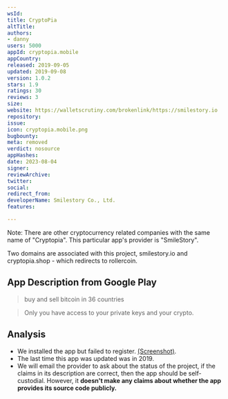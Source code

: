 ```yaml
---
wsId: 
title: CryptoPia
altTitle: 
authors:
- danny
users: 5000
appId: cryptopia.mobile
appCountry: 
released: 2019-09-05
updated: 2019-09-08
version: 1.0.2
stars: 1.9
ratings: 30
reviews: 3
size: 
website: https://walletscrutiny.com/brokenlink/https://smilestory.io
repository: 
issue: 
icon: cryptopia.mobile.png
bugbounty: 
meta: removed
verdict: nosource
appHashes: 
date: 2023-08-04
signer: 
reviewArchive: 
twitter: 
social: 
redirect_from: 
developerName: Smilestory Co., Ltd.
features: 

---
```


Note: There are other cryptocurrency related companies with the same name of "Cryptopia". This particular app's provider is "SmileStory". 

Two domains are associated with this project, smilestory.io and cryptopia.shop - which redirects to rollercoin.

## App Description from Google Play 

> buy and sell bitcoin in 36 countries

> Only you have access to your private keys and your crypto.

## Analysis 

- We installed the app but failed to register. [(Screenshot)](https://twitter.com/BitcoinWalletz/status/1653690303675785216). 
- The last time this app was updated was in 2019. 
- We will email the provider to ask about the status of the project, if the claims in its description are correct, then the app should be self-custodial. However, it **doesn't make any claims about whether the app provides its source code publicly.**